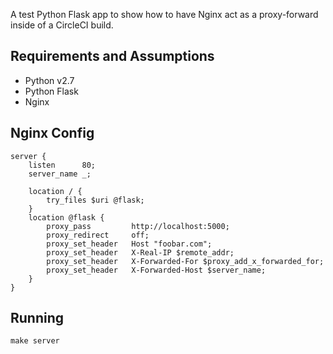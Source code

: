 A test Python Flask app to show how to have Nginx act as a proxy-forward inside of a CircleCI build.

## Requirements and Assumptions
- Python v2.7
- Python Flask
- Nginx

## Nginx Config

```
server {
    listen      80;
    server_name _;

    location / {
        try_files $uri @flask;
    }
    location @flask {
        proxy_pass         http://localhost:5000;
        proxy_redirect     off;
        proxy_set_header   Host "foobar.com";
        proxy_set_header   X-Real-IP $remote_addr;
        proxy_set_header   X-Forwarded-For $proxy_add_x_forwarded_for;
        proxy_set_header   X-Forwarded-Host $server_name;
    }
}
```

## Running
```
make server
```
